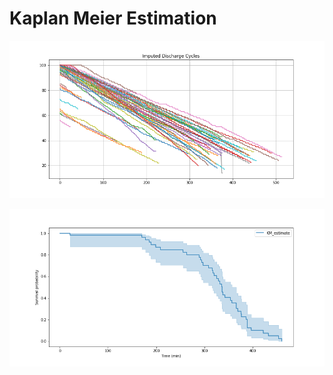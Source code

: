 # Kaplan Meier Estimation

![](./assets/images/Imputed_Discharge_Cycles.png)

![](./assets/images/KM.png)